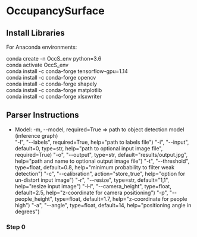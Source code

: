 # OccupancySurface

## Install Libraries

For Anaconda environments:<br>

conda create -n OccS_env python=3.6<br>
conda activate OccS_env<br>
conda install -c conda-forge tensorflow-gpu=1.14<br>
conda install -c conda-forge opencv<br>
conda install -c conda-forge shapely<br>
conda install -c conda-forge matplotlib<br>
conda install -c conda-forge xlsxwriter<br>

## Parser Instructions

* Model: -m, --model, required=True => path to object detection model (inference graph)<br>
"-l", "--labels", required=True, help="path to labels file")
"-i", "--input", default=0, type=str, help="path to optional input image file", required=True)
"-o", "--output", type=str, default="results/output.jpg", help="path and name to optional output image file")
"-t", "--threshold", type=float, default=0.8, help="minimum probability to filter weak detection")
"-c", "--calibration", action="store_true", help="option for un-distort input image")
"-r", "--resize", type=str, default="1,1", help="resize input image")
"-H", "--camera_height", type=float, default=2.5, help="z-coordinate for camera positioning")
"-p", "--people_height", type=float, default=1.7, help="z-coordinate for people high")
"-a", "--angle", type=float, default=14, help="positioning angle in degrees")

### Step 0


